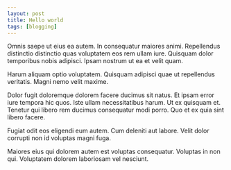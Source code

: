 ```yaml
---
layout: post
title: Hello world
tags: [blogging]
---
```


Omnis saepe ut eius ea autem. In consequatur maiores animi. Repellendus distinctio distinctio quas voluptatem eos rem ullam iure. Quisquam dolor temporibus nobis adipisci. Ipsam nostrum ut ea et velit quam.

Harum aliquam optio voluptatem. Quisquam adipisci quae ut repellendus veritatis. Magni nemo velit maxime.

Dolor fugit doloremque dolorem facere ducimus sit natus. Et ipsam error iure tempora hic quos. Iste ullam necessitatibus harum. Ut ex quisquam et. Tenetur qui libero rem ducimus consequatur modi porro. Quo et ex quia sint libero facere.

Fugiat odit eos eligendi eum autem. Cum deleniti aut labore. Velit dolor corrupti non id voluptas magni fuga.

Maiores eius qui dolorem autem est voluptas consequatur. Voluptas in non qui. Voluptatem dolorem laboriosam vel nesciunt.
